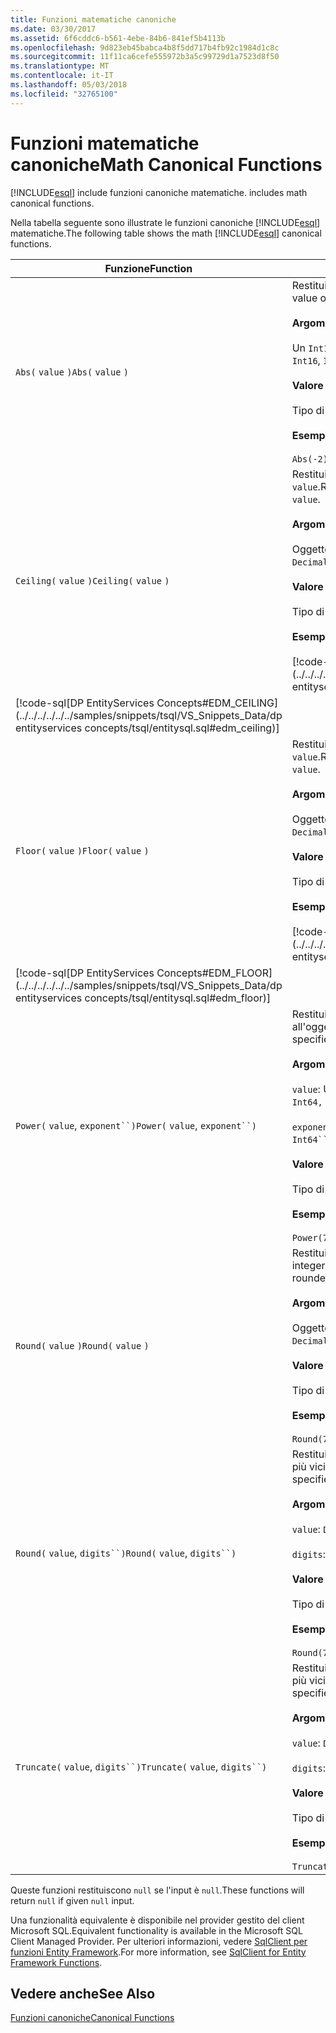 ```yaml
---
title: Funzioni matematiche canoniche
ms.date: 03/30/2017
ms.assetid: 6f6cddc6-b561-4ebe-84b6-841ef5b4113b
ms.openlocfilehash: 9d823eb45babca4b8f5dd717b4fb92c1984d1c8c
ms.sourcegitcommit: 11f11ca6cefe555972b3a5c99729d1a7523d8f50
ms.translationtype: MT
ms.contentlocale: it-IT
ms.lasthandoff: 05/03/2018
ms.locfileid: "32765100"
---
```

# <a name="math-canonical-functions"></a><span data-ttu-id="2182c-102">Funzioni matematiche canoniche</span><span class="sxs-lookup"><span data-stu-id="2182c-102">Math Canonical Functions</span></span>
[!INCLUDE[esql](../../../../../../includes/esql-md.md)]<span data-ttu-id="2182c-103"> include funzioni canoniche matematiche.</span><span class="sxs-lookup"><span data-stu-id="2182c-103"> includes math canonical functions.</span></span>  
  
 <span data-ttu-id="2182c-104">Nella tabella seguente sono illustrate le funzioni canoniche [!INCLUDE[esql](../../../../../../includes/esql-md.md)] matematiche.</span><span class="sxs-lookup"><span data-stu-id="2182c-104">The following table shows the math [!INCLUDE[esql](../../../../../../includes/esql-md.md)] canonical functions.</span></span>  
  
|<span data-ttu-id="2182c-105">Funzione</span><span class="sxs-lookup"><span data-stu-id="2182c-105">Function</span></span>|<span data-ttu-id="2182c-106">Descrizione</span><span class="sxs-lookup"><span data-stu-id="2182c-106">Description</span></span>|  
|--------------|-----------------|  
|<span data-ttu-id="2182c-107">`Abs(` `value` `)`</span><span class="sxs-lookup"><span data-stu-id="2182c-107">`Abs(` `value` `)`</span></span>|<span data-ttu-id="2182c-108">Restituisce il valore assoluto di `value`.</span><span class="sxs-lookup"><span data-stu-id="2182c-108">Returns the absolute value of `value`.</span></span><br /><br /> <span data-ttu-id="2182c-109">**Argomenti**</span><span class="sxs-lookup"><span data-stu-id="2182c-109">**Arguments**</span></span><br /><br /> <span data-ttu-id="2182c-110">Un `Int16`, `Int32`, `Int64`, `Byte`, `Single`, `Double`, e `Decimal`.</span><span class="sxs-lookup"><span data-stu-id="2182c-110">An `Int16`, `Int32`, `Int64`, `Byte`, `Single`, `Double`, and `Decimal`.</span></span><br /><br /> <span data-ttu-id="2182c-111">**Valore restituito**</span><span class="sxs-lookup"><span data-stu-id="2182c-111">**Return Value**</span></span><br /><br /> <span data-ttu-id="2182c-112">Tipo di `value`.</span><span class="sxs-lookup"><span data-stu-id="2182c-112">The type of `value`.</span></span><br /><br /> <span data-ttu-id="2182c-113">**Esempio**</span><span class="sxs-lookup"><span data-stu-id="2182c-113">**Example**</span></span><br /><br /> `Abs(-2)`|  
|<span data-ttu-id="2182c-114">`Ceiling(` `value` `)`</span><span class="sxs-lookup"><span data-stu-id="2182c-114">`Ceiling(` `value` `)`</span></span>|<span data-ttu-id="2182c-115">Restituisce il valore integer più piccolo non minore di `value`.</span><span class="sxs-lookup"><span data-stu-id="2182c-115">Returns the smallest integer that is not less than `value`.</span></span><br /><br /> <span data-ttu-id="2182c-116">**Argomenti**</span><span class="sxs-lookup"><span data-stu-id="2182c-116">**Arguments**</span></span><br /><br /> <span data-ttu-id="2182c-117">Oggetto `Single`, `Double`, e `Decimal`.</span><span class="sxs-lookup"><span data-stu-id="2182c-117">A `Single`, `Double`, and `Decimal`.</span></span><br /><br /> <span data-ttu-id="2182c-118">**Valore restituito**</span><span class="sxs-lookup"><span data-stu-id="2182c-118">**Return Value**</span></span><br /><br /> <span data-ttu-id="2182c-119">Tipo di `value`.</span><span class="sxs-lookup"><span data-stu-id="2182c-119">The type of `value`.</span></span><br /><br /> <span data-ttu-id="2182c-120">**Esempio**</span><span class="sxs-lookup"><span data-stu-id="2182c-120">**Example**</span></span><br /><br /> [!code-csharp[DP EntityServices Concepts#EDM_CEILING](../../../../../../samples/snippets/csharp/VS_Snippets_Data/dp entityservices concepts/cs/entitysql.cs#edm_ceiling)]
 [!code-sql[DP EntityServices Concepts#EDM_CEILING](../../../../../../samples/snippets/tsql/VS_Snippets_Data/dp entityservices concepts/tsql/entitysql.sql#edm_ceiling)]|  
|<span data-ttu-id="2182c-121">`Floor(` `value` `)`</span><span class="sxs-lookup"><span data-stu-id="2182c-121">`Floor(` `value` `)`</span></span>|<span data-ttu-id="2182c-122">Restituisce il valore integer più grande non maggiore di `value`.</span><span class="sxs-lookup"><span data-stu-id="2182c-122">Returns the largest integer that is not greater than `value`.</span></span><br /><br /> <span data-ttu-id="2182c-123">**Argomenti**</span><span class="sxs-lookup"><span data-stu-id="2182c-123">**Arguments**</span></span><br /><br /> <span data-ttu-id="2182c-124">Oggetto `Single`, `Double`, e `Decimal`.</span><span class="sxs-lookup"><span data-stu-id="2182c-124">A `Single`, `Double`, and `Decimal`.</span></span><br /><br /> <span data-ttu-id="2182c-125">**Valore restituito**</span><span class="sxs-lookup"><span data-stu-id="2182c-125">**Return Value**</span></span><br /><br /> <span data-ttu-id="2182c-126">Tipo di `value`.</span><span class="sxs-lookup"><span data-stu-id="2182c-126">The type of `value`.</span></span><br /><br /> <span data-ttu-id="2182c-127">**Esempio**</span><span class="sxs-lookup"><span data-stu-id="2182c-127">**Example**</span></span><br /><br /> [!code-csharp[DP EntityServices Concepts#EDM_FLOOR](../../../../../../samples/snippets/csharp/VS_Snippets_Data/dp entityservices concepts/cs/entitysql.cs#edm_floor)]
 [!code-sql[DP EntityServices Concepts#EDM_FLOOR](../../../../../../samples/snippets/tsql/VS_Snippets_Data/dp entityservices concepts/tsql/entitysql.sql#edm_floor)]|  
|<span data-ttu-id="2182c-128">`Power(` `value`, `exponent``)`</span><span class="sxs-lookup"><span data-stu-id="2182c-128">`Power(` `value`, `exponent``)`</span></span>|<span data-ttu-id="2182c-129">Restituisce il risultato dell'oggetto `value` specificato all'oggetto `exponent` specificato.</span><span class="sxs-lookup"><span data-stu-id="2182c-129">Returns the result of the specified `value` to the specified `exponent`.</span></span><br /><br /> <span data-ttu-id="2182c-130">**Argomenti**</span><span class="sxs-lookup"><span data-stu-id="2182c-130">**Arguments**</span></span><br /><br /> <span data-ttu-id="2182c-131">`value`: Un' `Int32, Int64, Double`, o `Decimal`.</span><span class="sxs-lookup"><span data-stu-id="2182c-131">`value`: An `Int32, Int64, Double`, or `Decimal`.</span></span><br /><br /> <span data-ttu-id="2182c-132">`exponent`: Un' `Int64``, Double`, o `Decimal`.</span><span class="sxs-lookup"><span data-stu-id="2182c-132">`exponent`: An `Int64``, Double`, or `Decimal`.</span></span><br /><br /> <span data-ttu-id="2182c-133">**Valore restituito**</span><span class="sxs-lookup"><span data-stu-id="2182c-133">**Return Value**</span></span><br /><br /> <span data-ttu-id="2182c-134">Tipo di `value`.</span><span class="sxs-lookup"><span data-stu-id="2182c-134">The type of `value`.</span></span><br /><br /> <span data-ttu-id="2182c-135">**Esempio**</span><span class="sxs-lookup"><span data-stu-id="2182c-135">**Example**</span></span><br /><br /> `Power(748.58,2)`|  
|<span data-ttu-id="2182c-136">`Round(` `value` `)`</span><span class="sxs-lookup"><span data-stu-id="2182c-136">`Round(` `value` `)`</span></span>|<span data-ttu-id="2182c-137">Restituisce la parte intera di `value` arrotondata al valore integer più vicino.</span><span class="sxs-lookup"><span data-stu-id="2182c-137">Returns the integer portion of `value`, rounded to the nearest integer.</span></span><br /><br /> <span data-ttu-id="2182c-138">**Argomenti**</span><span class="sxs-lookup"><span data-stu-id="2182c-138">**Arguments**</span></span><br /><br /> <span data-ttu-id="2182c-139">Oggetto `Single`, `Double`, e `Decimal`.</span><span class="sxs-lookup"><span data-stu-id="2182c-139">A `Single`, `Double`, and `Decimal`.</span></span><br /><br /> <span data-ttu-id="2182c-140">**Valore restituito**</span><span class="sxs-lookup"><span data-stu-id="2182c-140">**Return Value**</span></span><br /><br /> <span data-ttu-id="2182c-141">Tipo di `value`.</span><span class="sxs-lookup"><span data-stu-id="2182c-141">The type of `value`.</span></span><br /><br /> <span data-ttu-id="2182c-142">**Esempio**</span><span class="sxs-lookup"><span data-stu-id="2182c-142">**Example**</span></span><br /><br /> `Round(748.58)`|  
|<span data-ttu-id="2182c-143">`Round(` `value`, `digits``)`</span><span class="sxs-lookup"><span data-stu-id="2182c-143">`Round(` `value`, `digits``)`</span></span>|<span data-ttu-id="2182c-144">Restituisce `value`, arrotondato al valore di `digits` specificato più vicino.</span><span class="sxs-lookup"><span data-stu-id="2182c-144">Returns the `value`, rounded to the nearest specified `digits`.</span></span><br /><br /> <span data-ttu-id="2182c-145">**Argomenti**</span><span class="sxs-lookup"><span data-stu-id="2182c-145">**Arguments**</span></span><br /><br /> <span data-ttu-id="2182c-146">`value`: `Double` o `Decimal`.</span><span class="sxs-lookup"><span data-stu-id="2182c-146">`value`: `Double` or `Decimal`.</span></span><br /><br /> <span data-ttu-id="2182c-147">`digits`: `Int16` o `Int32`.</span><span class="sxs-lookup"><span data-stu-id="2182c-147">`digits`: `Int16` or `Int32`.</span></span><br /><br /> <span data-ttu-id="2182c-148">**Valore restituito**</span><span class="sxs-lookup"><span data-stu-id="2182c-148">**Return Value**</span></span><br /><br /> <span data-ttu-id="2182c-149">Tipo di `value`.</span><span class="sxs-lookup"><span data-stu-id="2182c-149">The type of `value`.</span></span><br /><br /> <span data-ttu-id="2182c-150">**Esempio**</span><span class="sxs-lookup"><span data-stu-id="2182c-150">**Example**</span></span><br /><br /> `Round(748.58,1)`|  
|<span data-ttu-id="2182c-151">`Truncate(` `value`, `digits``)`</span><span class="sxs-lookup"><span data-stu-id="2182c-151">`Truncate(` `value`, `digits``)`</span></span>|<span data-ttu-id="2182c-152">Restituisce `value`, troncato al valore di `digits` specificato più vicino.</span><span class="sxs-lookup"><span data-stu-id="2182c-152">Returns the `value`, truncated to the nearest specified `digits`.</span></span><br /><br /> <span data-ttu-id="2182c-153">**Argomenti**</span><span class="sxs-lookup"><span data-stu-id="2182c-153">**Arguments**</span></span><br /><br /> <span data-ttu-id="2182c-154">`value`: `Double` o `Decimal`.</span><span class="sxs-lookup"><span data-stu-id="2182c-154">`value`: `Double` or `Decimal`.</span></span><br /><br /> <span data-ttu-id="2182c-155">`digits`: `Int16` o `Int32`.</span><span class="sxs-lookup"><span data-stu-id="2182c-155">`digits`: `Int16` or `Int32`.</span></span><br /><br /> <span data-ttu-id="2182c-156">**Valore restituito**</span><span class="sxs-lookup"><span data-stu-id="2182c-156">**Return Value**</span></span><br /><br /> <span data-ttu-id="2182c-157">Tipo di `value`.</span><span class="sxs-lookup"><span data-stu-id="2182c-157">The type of `value`.</span></span><br /><br /> <span data-ttu-id="2182c-158">**Esempio**</span><span class="sxs-lookup"><span data-stu-id="2182c-158">**Example**</span></span><br /><br /> `Truncate(748.58,1)`|  
  
 <span data-ttu-id="2182c-159">Queste funzioni restituiscono `null` se l'input è `null`.</span><span class="sxs-lookup"><span data-stu-id="2182c-159">These functions will return `null` if given `null` input.</span></span>  
  
 <span data-ttu-id="2182c-160">Una funzionalità equivalente è disponibile nel provider gestito del client Microsoft SQL.</span><span class="sxs-lookup"><span data-stu-id="2182c-160">Equivalent functionality is available in the Microsoft SQL Client Managed Provider.</span></span> <span data-ttu-id="2182c-161">Per ulteriori informazioni, vedere [SqlClient per funzioni Entity Framework](../../../../../../docs/framework/data/adonet/ef/sqlclient-for-ef-functions.md).</span><span class="sxs-lookup"><span data-stu-id="2182c-161">For more information, see [SqlClient for Entity Framework Functions](../../../../../../docs/framework/data/adonet/ef/sqlclient-for-ef-functions.md).</span></span>  
  
## <a name="see-also"></a><span data-ttu-id="2182c-162">Vedere anche</span><span class="sxs-lookup"><span data-stu-id="2182c-162">See Also</span></span>  
 [<span data-ttu-id="2182c-163">Funzioni canoniche</span><span class="sxs-lookup"><span data-stu-id="2182c-163">Canonical Functions</span></span>](../../../../../../docs/framework/data/adonet/ef/language-reference/canonical-functions.md)
